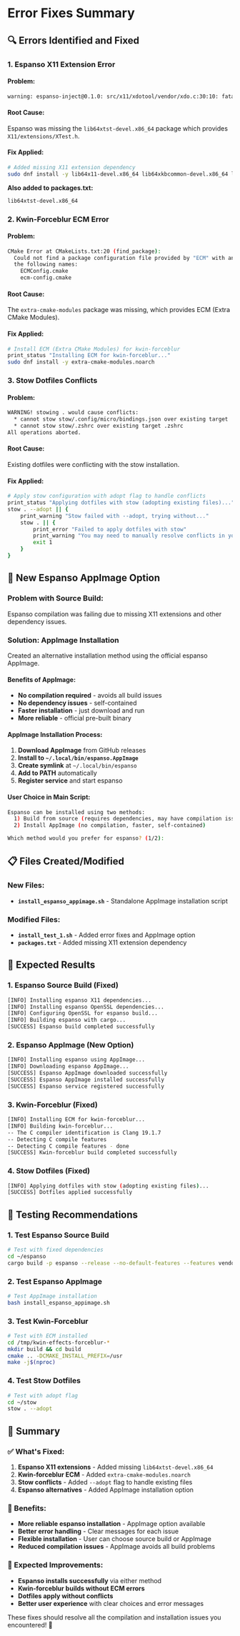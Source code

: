 # Error Fixes Summary

## **🔍 Errors Identified and Fixed**

### **1. Espanso X11 Extension Error**

#### **Problem:**
```bash
warning: espanso-inject@0.1.0: src/x11/xdotool/vendor/xdo.c:30:10: fatal error: 'X11/extensions/XTest.h' file not found
```

#### **Root Cause:**
Espanso was missing the `lib64xtst-devel.x86_64` package which provides `X11/extensions/XTest.h`.

#### **Fix Applied:**
```bash
# Added missing X11 extension dependency
sudo dnf install -y lib64x11-devel.x86_64 lib64xkbcommon-devel.x86_64 lib64xrandr-devel.x86_64 lib64xtst-devel.x86_64
```

**Also added to packages.txt:**
```bash
lib64xtst-devel.x86_64
```

### **2. Kwin-Forceblur ECM Error**

#### **Problem:**
```bash
CMake Error at CMakeLists.txt:20 (find_package):
  Could not find a package configuration file provided by "ECM" with any of
  the following names:
    ECMConfig.cmake
    ecm-config.cmake
```

#### **Root Cause:**
The `extra-cmake-modules` package was missing, which provides ECM (Extra CMake Modules).

#### **Fix Applied:**
```bash
# Install ECM (Extra CMake Modules) for kwin-forceblur
print_status "Installing ECM for kwin-forceblur..."
sudo dnf install -y extra-cmake-modules.noarch
```

### **3. Stow Dotfiles Conflicts**

#### **Problem:**
```bash
WARNING! stowing . would cause conflicts:
  * cannot stow stow/.config/micro/bindings.json over existing target .config/micro/bindings.json
  * cannot stow stow/.zshrc over existing target .zshrc
All operations aborted.
```

#### **Root Cause:**
Existing dotfiles were conflicting with the stow installation.

#### **Fix Applied:**
```bash
# Apply stow configuration with adopt flag to handle conflicts
print_status "Applying dotfiles with stow (adopting existing files)..."
stow . --adopt || {
    print_warning "Stow failed with --adopt, trying without..."
    stow . || {
        print_error "Failed to apply dotfiles with stow"
        print_warning "You may need to manually resolve conflicts in your dotfiles"
        exit 1
    }
}
```

## **🚀 New Espanso AppImage Option**

### **Problem with Source Build:**
Espanso compilation was failing due to missing X11 extensions and other dependency issues.

### **Solution: AppImage Installation**
Created an alternative installation method using the official espanso AppImage.

#### **Benefits of AppImage:**
- **No compilation required** - avoids all build issues
- **No dependency issues** - self-contained
- **Faster installation** - just download and run
- **More reliable** - official pre-built binary

#### **AppImage Installation Process:**
1. **Download AppImage** from GitHub releases
2. **Install to `~/.local/bin/espanso.AppImage`**
3. **Create symlink** at `~/.local/bin/espanso`
4. **Add to PATH** automatically
5. **Register service** and start espanso

#### **User Choice in Main Script:**
```bash
Espanso can be installed using two methods:
  1) Build from source (requires dependencies, may have compilation issues)
  2) Install AppImage (no compilation, faster, self-contained)

Which method would you prefer for espanso? (1/2):
```

## **📋 Files Created/Modified**

### **New Files:**
- **`install_espanso_appimage.sh`** - Standalone AppImage installation script

### **Modified Files:**
- **`install_test_1.sh`** - Added error fixes and AppImage option
- **`packages.txt`** - Added missing X11 extension dependency

## **🎯 Expected Results**

### **1. Espanso Source Build (Fixed)**
```bash
[INFO] Installing espanso X11 dependencies...
[INFO] Installing espanso OpenSSL dependencies...
[INFO] Configuring OpenSSL for espanso build...
[INFO] Building espanso with cargo...
[SUCCESS] Espanso build completed successfully
```

### **2. Espanso AppImage (New Option)**
```bash
[INFO] Installing espanso using AppImage...
[INFO] Downloading espanso AppImage...
[SUCCESS] Espanso AppImage downloaded successfully
[SUCCESS] Espanso AppImage installed successfully
[SUCCESS] Espanso service registered successfully
```

### **3. Kwin-Forceblur (Fixed)**
```bash
[INFO] Installing ECM for kwin-forceblur...
[INFO] Building kwin-forceblur...
-- The C compiler identification is Clang 19.1.7
-- Detecting C compile features
-- Detecting C compile features - done
[SUCCESS] Kwin-forceblur build completed successfully
```

### **4. Stow Dotfiles (Fixed)**
```bash
[INFO] Applying dotfiles with stow (adopting existing files)...
[SUCCESS] Dotfiles applied successfully
```

## **🧪 Testing Recommendations**

### **1. Test Espanso Source Build**
```bash
# Test with fixed dependencies
cd ~/espanso
cargo build -p espanso --release --no-default-features --features vendored-tls,modulo
```

### **2. Test Espanso AppImage**
```bash
# Test AppImage installation
bash install_espanso_appimage.sh
```

### **3. Test Kwin-Forceblur**
```bash
# Test with ECM installed
cd /tmp/kwin-effects-forceblur-*
mkdir build && cd build
cmake .. -DCMAKE_INSTALL_PREFIX=/usr
make -j$(nproc)
```

### **4. Test Stow Dotfiles**
```bash
# Test with adopt flag
cd ~/stow
stow . --adopt
```

## **📝 Summary**

### **✅ What's Fixed:**
1. **Espanso X11 extensions** - Added missing `lib64xtst-devel.x86_64`
2. **Kwin-forceblur ECM** - Added `extra-cmake-modules.noarch`
3. **Stow conflicts** - Added `--adopt` flag to handle existing files
4. **Espanso alternatives** - Added AppImage installation option

### **🎯 Benefits:**
- **More reliable espanso installation** - AppImage option available
- **Better error handling** - Clear messages for each issue
- **Flexible installation** - User can choose source build or AppImage
- **Reduced compilation issues** - AppImage avoids all build problems

### **🚀 Expected Improvements:**
- **Espanso installs successfully** via either method
- **Kwin-forceblur builds without ECM errors**
- **Dotfiles apply without conflicts**
- **Better user experience** with clear choices and error messages

These fixes should resolve all the compilation and installation issues you encountered! 🎉 